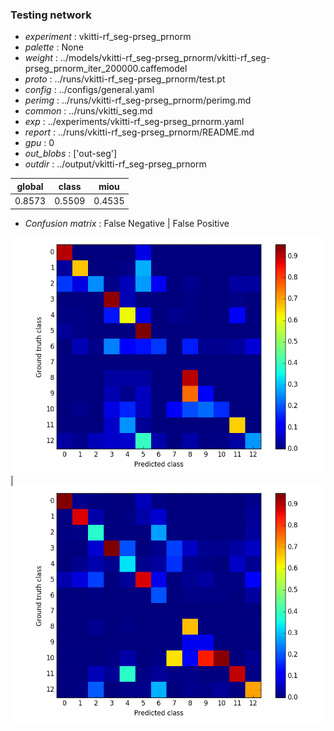 ### Testing network
- *experiment* : vkitti-rf_seg-prseg_prnorm
- *palette* : None
- *weight* : ../models/vkitti-rf_seg-prseg_prnorm/vkitti-rf_seg-prseg_prnorm_iter_200000.caffemodel
- *proto* : ../runs/vkitti-rf_seg-prseg_prnorm/test.pt
- *config* : ../configs/general.yaml
- *perimg* : ../runs/vkitti-rf_seg-prseg_prnorm/perimg.md
- *common* : ../runs/vkitti_seg.md
- *exp* : ../experiments/vkitti-rf_seg-prseg_prnorm.yaml
- *report* : ../runs/vkitti-rf_seg-prseg_prnorm/README.md
- *gpu* : 0
- *out_blobs* : ['out-seg']
- *outdir* : ../output/vkitti-rf_seg-prseg_prnorm

global | class | miou
------ | ----- | ----
0.8573 | 0.5509 | 0.4535

- *Confusion matrix* : False Negative | False Positive

![conf_mat_fn](confmat_fn.png) | ![conf_mat_fp](confmat_fp.png)
